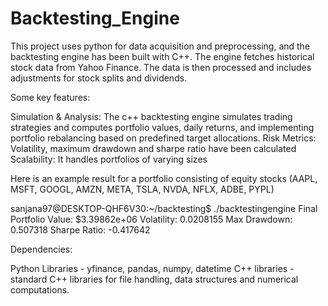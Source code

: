 # Backtesting_Engine
This project uses python for data acquisition and preprocessing, and the backtesting engine has been built with C++. The engine fetches historical stock data from Yahoo Finance. The data is then processed and includes adjustments for stock splits and dividends. 


Some key features: 

Simulation & Analysis: The c++ backtesting engine simulates trading strategies and computes  portfolio values, daily returns, and implementing portfolio rebalancing based on predefined target allocations. 
Risk Metrics: Volatility, maximum drawdown and sharpe ratio have been calculated
Scalability: It handles portfolios of varying sizes

Here is an example result for a portfolio consisting of equity stocks (AAPL, MSFT, GOOGL, AMZN, META, TSLA, NVDA, NFLX, ADBE, PYPL) 

sanjana97@DESKTOP-QHF6V30:~/backtesting$ ./backtestingengine
Final Portfolio Value: $3.39862e+06
Volatility: 0.0208155
Max Drawdown: 0.507318
Sharpe Ratio: -0.417642


Dependencies:

Python Libraries - yfinance, pandas, numpy, datetime 
C++ libraries - standard C++ libraries for file handling, data structures and numerical computations. 
